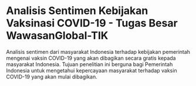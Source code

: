 # Analisis Sentimen Kebijakan Vaksinasi COVID-19 - Tugas Besar WawasanGlobal-TIK
Analisis sentimen dari masyarakat Indonesia terhadap kebijakan pemerintah mengenai vaksin COVID-19 yang akan dibagikan secara gratis kepada masyarakat Indonesia. Tujuan penelitian ini berguna bagi Pemerintah Indonesia untuk mengetahui kepercayaan masyarakat terhadap vaksin COVID-19 yang akan mulai dibagikan.
